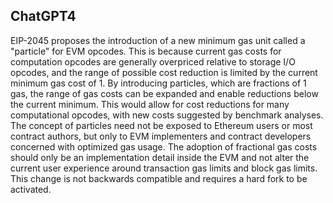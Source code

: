 ## ChatGPT4

EIP-2045 proposes the introduction of a new minimum gas unit called a "particle" for EVM opcodes. This is because current gas costs for computation opcodes are generally overpriced relative to storage I/O opcodes, and the range of possible cost reduction is limited by the current minimum gas cost of 1. By introducing particles, which are fractions of 1 gas, the range of gas costs can be expanded and enable reductions below the current minimum. This would allow for cost reductions for many computational opcodes, with new costs suggested by benchmark analyses. The concept of particles need not be exposed to Ethereum users or most contract authors, but only to EVM implementers and contract developers concerned with optimized gas usage. The adoption of fractional gas costs should only be an implementation detail inside the EVM and not alter the current user experience around transaction gas limits and block gas limits. This change is not backwards compatible and requires a hard fork to be activated.
